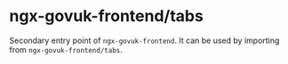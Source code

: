 # ngx-govuk-frontend/tabs

Secondary entry point of `ngx-govuk-frontend`. It can be used by importing from `ngx-govuk-frontend/tabs`.
